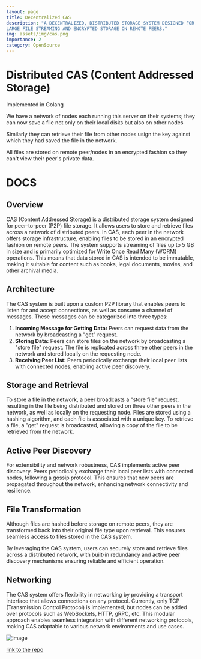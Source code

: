 ```yaml
---
layout: page
title: Decentralized CAS
description: "A DECENTRALIZED, DISTRIBUTED STORAGE SYSTEM DESIGNED FOR PEER-TO-PEER (P2P) FILE STORAGE. SUPPORTS
LARGE FILE STREAMING AND ENCRYPTED STORAGE ON REMOTE PEERS."
img: assets/img/cas.png
importance: 2
category: OpenSource
---
```


# Distributed CAS (Content Addressed Storage)

Implemented in Golang

We have a network of nodes each running this server on their systems; they can now save a file not only on their local disks but also on other nodes

Similarly they can retrieve their file from other nodes usign the key against which they had saved the file in the network.

All files are stored on remote peer/nodes in an encrypted fashion so they can't view their peer's private data.

# DOCS

## Overview

CAS (Content Addressed Storage) is a distributed storage system designed for peer-to-peer (P2P) file storage. It allows users to store and retrieve files across a network of distributed peers. In CAS, each peer in the network offers storage infrastructure, enabling files to be stored in an encrypted fashion on remote peers. The system supports streaming of files up to 5 GB in size and is primarily optimized for Write Once Read Many (WORM) operations. This means that data stored in CAS is intended to be immutable, making it suitable for content such as books, legal documents, movies, and other archival media.

## Architecture

The CAS system is built upon a custom P2P library that enables peers to listen for and accept connections, as well as consume a channel of messages. These messages can be categorized into three types:

1. **Incoming Message for Getting Data:** Peers can request data from the network by broadcasting a "get" request.
2. **Storing Data:** Peers can store files on the network by broadcasting a "store file" request. The file is replicated across three other peers in the network and stored locally on the requesting node.
3. **Receiving Peer List:** Peers periodically exchange their local peer lists with connected nodes, enabling active peer discovery.

## Storage and Retrieval

To store a file in the network, a peer broadcasts a "store file" request, resulting in the file being distributed and stored on three other peers in the network, as well as locally on the requesting node. Files are stored using a hashing algorithm, and each file is associated with a unique key. To retrieve a file, a "get" request is broadcasted, allowing a copy of the file to be retrieved from the network.

## Active Peer Discovery

For extensibility and network robustness, CAS implements active peer discovery. Peers periodically exchange their local peer lists with connected nodes, following a gossip protocol. This ensures that new peers are propagated throughout the network, enhancing network connectivity and resilience.

## File Transformation

Although files are hashed before storage on remote peers, they are transformed back into their original file type upon retrieval. This ensures seamless access to files stored in the CAS system.

By leveraging the CAS system, users can securely store and retrieve files across a distributed network, with built-in redundancy and active peer discovery mechanisms ensuring reliable and efficient operation.

## Networking

The CAS system offers flexibility in networking by providing a transport interface that allows connections on any protocol. Currently, only TCP (Transmission Control Protocol) is implemented, but nodes can be added over protocols such as WebSockets, HTTP, gRPC, etc. This modular approach enables seamless integration with different networking protocols, making CAS adaptable to various network environments and use cases.

![image](https://github.com/EggsyOnCode/CAS/assets/77304003/56ea9ca1-2188-40dc-9cbd-8b3c7325372f)

[link to the repo](https://github.com/EggsyOnCode/CAS)
